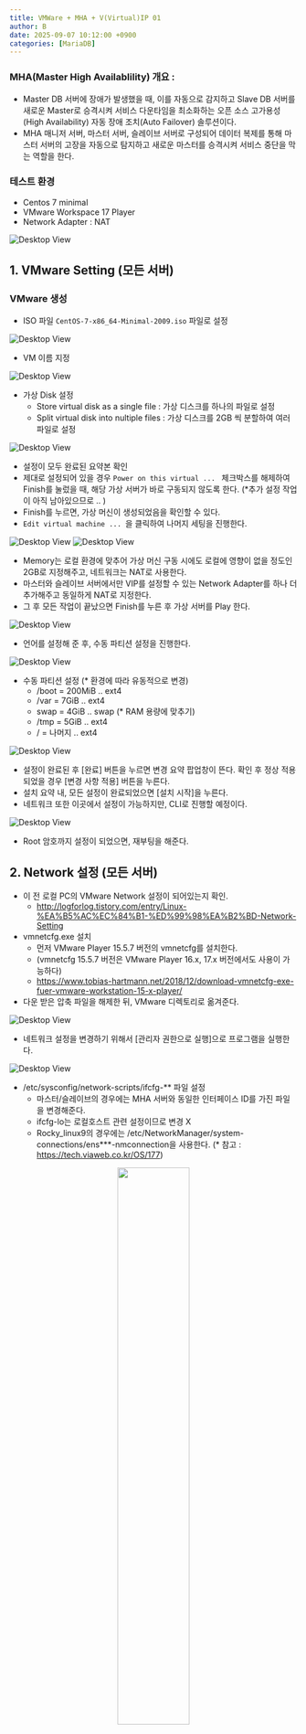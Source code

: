 ```yaml
---
title: VMWare + MHA + V(Virtual)IP 01
author: B
date: 2025-09-07 10:12:00 +0900
categories: [MariaDB]
---
```

### MHA(Master High Availablility) 개요 :
- Master DB 서버에 장애가 발생했을 때, 이를 자동으로 감지하고 Slave DB 서버를 새로운 Master로 승격시켜 서비스 다운타임을 최소화하는 오픈 소스 고가용성(High Availability) 자동 장애 조치(Auto Failover) 솔루션이다.
- MHA 매니저 서버, 마스터 서버, 슬레이브 서버로 구성되어 데이터 복제를 통해 마스터 서버의 고장을 자동으로 탐지하고 새로운 마스터를 승격시켜 서비스 중단을 막는 역할을 한다.

### 테스트 환경
- Centos 7 minimal
- VMware Workspace 17 Player
- Network Adapter : NAT

![Desktop View](/commons/MariaDB_MHA/01/01.png)

## 1. VMware Setting (모든 서버)
### VMware 생성
- ISO 파일 `CentOS-7-x86_64-Minimal-2009.iso` 파일로 설정

![Desktop View](/commons/MariaDB_MHA/01/02_03.png)

- VM 이름 지정

![Desktop View](/commons/MariaDB_MHA/01/04_05.png)

- 가상 Disk 설정
    - Store virtual disk as a single file : 가상 디스크를 하나의 파일로 설정
    - Split virtual disk into nultiple files : 가상 디스크를 2GB 씩 분할하여 여러 파일로 설정

![Desktop View](/commons/MariaDB_MHA/01/06_07.png)
- 설정이 모두 완료된 요약본 확인
- 제대로 설정되어 있을 경우 `Power on this virtual ... ` 체크박스를 해제하여 Finish를 눌렀을 때, 해당 가상 서버가 바로 구동되지 않도록 한다. (*추가 설정 작업이 아직 남아있으므로 .. )
- Finish를 누르면, 가상 머신이 생성되었음을 확인할 수 있다.
- `Edit virtual machine ... `을 클릭하여 나머지 세팅을 진행한다.

![Desktop View](/commons/MariaDB_MHA/01/08.png)
![Desktop View](/commons/MariaDB_MHA/01/09.png)
- Memory는 로컬 환경에 맞추어 가상 머신 구동 시에도 로컬에 영향이 없을 정도인 2GB로 지정해주고, 네트워크는 NAT로 사용한다.
- 마스터와 슬레이브 서버에서만 VIP를 설정할 수 있는 Network Adapter를 하나 더 추가해주고 동일하게 NAT로 지정한다.
- 그 후 모든 작업이 끝났으면 Finish를 누른 후 가상 서버를 Play 한다.

![Desktop View](/commons/MariaDB_MHA/01/11_12.png)
- 언어를 설정해 준 후, 수동 파티션 설정을 진행한다.

![Desktop View](/commons/MariaDB_MHA/01/13.png)
- 수동 파티션 설정 (* 환경에 따라 유동적으로 변경)
    - /boot = 200MiB .. ext4
    - /var = 7GiB .. ext4
    - swap = 4GiB .. swap (* RAM 용량에 맞추기)
    - /tmp = 5GiB .. ext4
    - / = 나머지 .. ext4

![Desktop View](/commons/MariaDB_MHA/01/14_15.png)
- 설정이 완료된 후 [완료] 버튼을 누르면 변경 요약 팝업창이 뜬다. 확인 후 정상 적용 되었을 경우 [변경 사항 적용] 버튼을 누른다.
- 설치 요약 내, 모든 설정이 완료되었으면 [설치 시작]을 누른다.
- 네트워크 또한 이곳에서 설정이 가능하지만, CLI로 진행할 예정이다.

![Desktop View](/commons/MariaDB_MHA/01/16.png)
- Root 암호까지 설정이 되었으면, 재부팅을 해준다.

## 2. Network 설정 (모든 서버)
- 이 전 로컬 PC의 VMware Network 설정이 되어있는지 확인.
    - http://logforlog.tistory.com/entry/Linux-%EA%B5%AC%EC%84%B1-%ED%99%98%EA%B2%BD-Network-Setting
- vmnetcfg.exe 설치
    - 먼저 VMware Player 15.5.7 버전의 vmnetcfg를 설치한다.
    - (vmnetcfg 15.5.7 버전은 VMware Player 16.x, 17.x 버전에서도 사용이 가능하다)
    - https://www.tobias-hartmann.net/2018/12/download-vmnetcfg-exe-fuer-vmware-workstation-15-x-player/
- 다운 받은 압축 파일을 해제한 뒤, VMware 디렉토리로 옮겨준다.

![Desktop View](/commons/MariaDB_MHA/01/18.png)
- 네트워크 설정을 변경하기 위해서 [관리자 권한으로 실행]으로 프로그램을 실행한다.

![Desktop View](/commons/MariaDB_MHA/01/19.png)


- /etc/sysconfig/network-scripts/ifcfg-** 파일 설정
    - 마스터/슬레이브의 경우에는 MHA 서버와 동일한 인터페이스 ID를 가진 파일을 변경해준다.
    - ifcfg-lo는 로컬호스트 관련 설정이므로 변경 X
    - Rocky_linux9의 경우에는 /etc/NetworkManager/system-connections/ens***-nmconnection을 사용한다. (* 참고 : https://tech.viaweb.co.kr/OS/177)
<p align="center" width="100%">
    <a href="/commons/MariaDB_MHA/01/20.png" class=""><img src="/commons/MariaDB_MHA/01/20.png" width="50%"></a>
</p>


- 설정이 끝났으면, `service network restart`로 네트워크를 재시작해준 뒤, `ping 8.8.8.8`로 외부 통신이 진행되는지 확인한다.

![Desktop View](/commons/MariaDB_MHA/01/21.png)


### 기본 패키지 설치
```shell
yum install epel-release -y
yum install net-tools sysstat wget lrzsz lsof htop iftop rsync bzip2 unzip patch syslog -y
```

### 네트워크 설정 확인
```shell
ifconfig
netstat -ntlp
```
![Desktop View](/commons/MariaDB_MHA/01/22.png)
![Desktop View](/commons/MariaDB_MHA/01/23.png)

- putty를 이용하여 각 서버에 접근한다.

### VIP 설정 (Master/Slave)
- VIP의 경우 같은 IP를 사용할 것이므로 설정 후 down 시켜 줄 Slave 먼저 설정 후 ifdown 까진 진행한 뒤, Master 설정을 진행한다.
- 동일한 IP가 동일한 대역대에 살아있는 경우 네트워크 오류 발생

```shell
ifconfig
```
![Desktop View](/commons/MariaDB_MHA/01/24.png)
- 아직 IP가 지정되지 않은 ens34 인터페이스를 사용하여 VIP를 설정할 것이다.

```shell
vi /etc/sysconfig/network-scripts/ifcfg-ens34
```
- 위 네트워크 설정과 동일하게 변경해주되, IP는 VIP로 지정한 192.168.108.103으로 설정해준다.

```shell
service network restart
ifconfig
# IP가 성공적으로 설정되었는지 확인한다.
```
![Desktop View](/commons/MariaDB_MHA/01/25.png)
```shell
# Slave 서버
/sbin/ifdown ens34
ifconfig
# 성공적으로 해제되었는지 확인한다.
```
![Desktop View](/commons/MariaDB_MHA/01/26.png)

### Selinux Disabled 지정하기
```shell
vi /etc/selinux/config
    SELINUX=disabled
reboot
```

## 참고 URL
- https://m.blog.naver.com/jaechuns/221276414583
- https://mcc96.tistory.com/51
